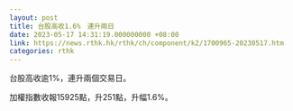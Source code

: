```yaml
---
layout: post
title: 台股高收1.6%　連升兩日
date: 2023-05-17 14:31:19.000000000 +08:00
link: https://news.rthk.hk/rthk/ch/component/k2/1700965-20230517.htm
categories: rthk
---
```


台股高收逾1%，連升兩個交易日。

加權指數收報15925點，升251點，升幅1.6%。
